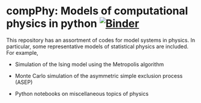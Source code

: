 compPhy: Models of computational physics in python [![Binder](https://mybinder.org/badge.svg)](https://mybinder.org/v2/gh/rajeshrinet/compPhy/master?filepath=notebooks)
========


This repository has an assortment of codes for model systems in physics. 
In particular, some representative models of statistical physics are included.
For example,

* Simulation of the Ising model using the Metropolis algorithm 

* Monte Carlo simulation of the asymmetric simple exclusion process (ASEP) 

* Python notebooks on miscellaneous topics of physics









